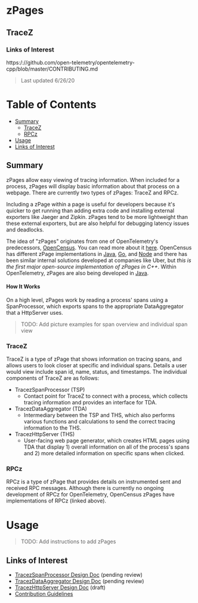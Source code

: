 # zPages

## TraceZ


### Links of Interest
https:/://github.com/open-telemetry/opentelemetry-cpp/blob/master/CONTRIBUTING.md

> Last updated 6/26/20

# Table of Contents
- [Summary](#summary)
  - [TraceZ](#tracez)
  - [RPCz](#rpcz)
- [Usage](#usage)
- [Links of Interest](#links-of-interest)

## Summary
zPages allow easy viewing of tracing information. When included for a process, zPages will display basic information about that process on a webpage. There are currently two types of zPages: TraceZ and RPCz.

Including a zPage within a page is useful for developers because it's quicker to get running than adding extra code and installing external exporters like Jaeger and Zipkin. zPages tend to be more lightweight than these external exporters, but are also helpful for debugging latency issues and deadlocks.

The idea of "zPages" originates from one of OpenTelemetry's predecessors, [OpenCensus](https://opencensus.io/). You can read more about it [here](https://opencensus.io/zpages). OpenCensus has different zPage implementations in [Java](https://opencensus.io/zpages/java/), [Go](https://opencensus.io/zpages/go/), and [Node](https://opencensus.io/zpages/node/) and there has been similar internal solutions developed at companies like Uber, but *this is the first major open-source implementation of zPages in C++*. Within OpenTelemetry, zPages are also being developed in [Java](https://github.com/open-telemetry/opentelemetry-java).

#### How It Works
On a high level, zPages work by reading a process' spans using a SpanProcessor, which exports spans to the appropriate DataAggregator that a HttpServer uses.

> TODO: Add picture examples for span overview and individual span view

### TraceZ
TraceZ is a type of zPage that shows information on tracing spans, and allows users to look closer at specific and individual spans. Details a user would view include span id, name, status, and timestamps. The individual components of TraceZ are as follows:

- TracezSpanProcessor (TSP)
  - Contact point for TraceZ to connect with a process, which collects tracing information and provides an interface for TDA.
- TracezDataAggregator (TDA)
  - Intermediary between the TSP and THS, which also performs various functions and calculations to send the correct tracing information to the THS.
- TracezHttpServer (THS)
  - User-facing web page generator, which creates HTML pages using TDA that display 1) overall information on all of the process's spans and 2) more detailed information on specific spans when clicked.

### RPCz
RPCz is a type of zPage that provides details on instrumented sent and received RPC messages. Although there is currently no ongoing development of RPCz for OpenTelemetry, OpenCensus zPages have implementations of RPCz (linked above).

# Usage

> TODO: Add instructions to add zPages

## Links of Interest
- [TracezSpanProcessor Design Doc](https://docs.google.com/document/d/1kO4iZARYyr-EGBlY2VNM3ELU3iw6ZrC58Omup_YT-fU/edit#) (pending review)
- [TracezDataAggregator Design Doc](https://docs.google.com/document/d/1ziKFgvhXFfRXZjOlAHQRR-TzcNcTXzg1p2I9oPCEIoU/edit?ts=5ef0d177#heading=h.5irk4csrpu0y) (pending review)
- [TracezHttpServer Design Doc](https://docs.google.com/document/d/1U1V8QZ5LtGl4Mich-aJ6KZGLHrMIE8pWyspmzvnIefI/edit#) (draft)
- [Contribution Guidelines](https://github.com/open-telemetry/opentelemetry-cpp/blob/master/CONTRIBUTING.md)

